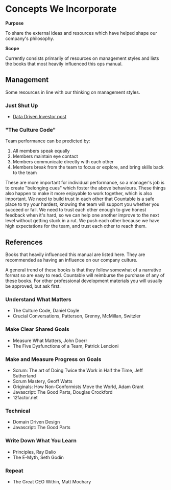 Concepts We Incorporate
=======================

**Purpose**

To share the external ideas and resources which have helped shape our
company\'s philosophy.

**Scope**

Currently consists primarily of resources on management styles and lists
the books that most heavily influenced this ops manual.

Management
----------

Some resources in line with our thinking on management styles.

### Just Shut Up

-   [Data Driven Investor
    post](https://medium.com/datadriveninvestor/are-you-a-manager-shut-up-494616dcea2f)

### \"The Culture Code\"

Team performance can be predicted by:

1.  All members speak equally
2.  Members maintain eye contact
3.  Members communicate directly with each other
4.  Members break from the team to focus or explore, and bring skills
    back to the team

These are more important for individual performance, so a manager\'s job
is to create \"belonging cues\" which foster the above behaviours. These
things also happen to make it more enjoyable to work together, which is
also important. We need to build trust in each other that Countable is a
safe place to try your hardest, knowing the team will support you
whether you succeed or fail. We need to trust each other enough to give
honest feedback when it\'s hard, so we can help one another improve to
the next level without getting stuck in a rut. We push each other
because we have high expectations for the team, and trust each other to
reach them.

References
----------

Books that heavily influenced this manual are listed here. They are
recommended as having an influence on our company culture.

A general trend of these books is that they follow somewhat of a
narrative format so are easy to read. Countable will reimburse the
purchase of any of these books. For other professional development
materials you will usually be approved, but ask first.

### Understand What Matters

-   The Culture Code, Daniel Coyle
-   Crucial Conversations, Patterson, Grenny, McMillan, Switzler

### Make Clear Shared Goals

-   Measure What Matters, John Doerr
-   The Five Dysfunctions of a Team, Patrick Lencioni

### Make and Measure Progress on Goals

-   Scrum: The art of Doing Twice the Work in Half the Time, Jeff
    Sutherland
-   Scrum Mastery, Geoff Watts
-   Originals: How Non-Conformists Move the World, Adam Grant
-   Javascript: The Good Parts, Douglas Crockford
-   12factor.net

### Technical

-   Domain Driven Design
-   Javascript: The Good Parts

### Write Down What You Learn

-   Principles, Ray Dalio
-   The E-Myth, Seth Godin

### Repeat

-   The Great CEO Within, Matt Mochary
